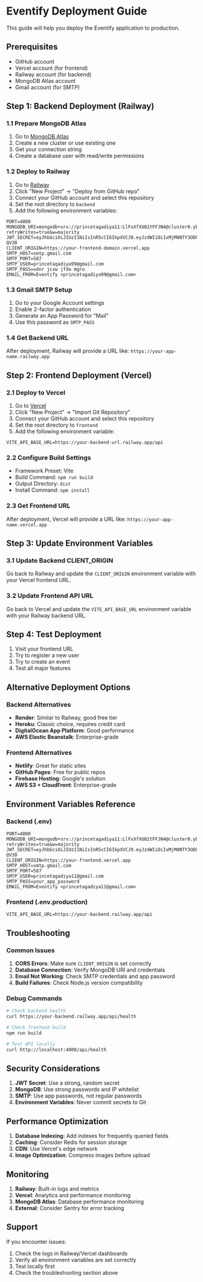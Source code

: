 # Eventify Deployment Guide

This guide will help you deploy the Eventify application to production.

## Prerequisites

- GitHub account
- Vercel account (for frontend)
- Railway account (for backend)
- MongoDB Atlas account
- Gmail account (for SMTP)

## Step 1: Backend Deployment (Railway)

### 1.1 Prepare MongoDB Atlas
1. Go to [MongoDB Atlas](https://cloud.mongodb.com/)
2. Create a new cluster or use existing one
3. Get your connection string
4. Create a database user with read/write permissions

### 1.2 Deploy to Railway
1. Go to [Railway](https://railway.app/)
2. Click "New Project" → "Deploy from GitHub repo"
3. Connect your GitHub account and select this repository
4. Set the root directory to `backend`
5. Add the following environment variables:

```env
PORT=4000
MONGODB_URI=mongodb+srv://princetagadiya11:LlFxXfXU82tFFJN4@cluster0.ybpu75u.mongodb.net/eventify?retryWrites=true&w=majority
JWT_SECRET=eyJhbGciOiJIUzI1NiIsInR5cCI6IkpXVCJ9.eyJzdWIiOiIxMjM0NTY3ODkwIiwibmFtZSI6IkpvaG4gRG9lIiwiYWRtaW4iOnRydWUsImlhdCI6MTUxNjIzOTAyMn0.KMUFsIDTnFmyG3nMiGM6H9FNFUROf3wh7SmqJp-QV30
CLIENT_ORIGIN=https://your-frontend-domain.vercel.app
SMTP_HOST=smtp.gmail.com
SMTP_PORT=587
SMTP_USER=princetagadiya99@gmail.com
SMTP_PASS=udnr jcxw jfdo mgro
EMAIL_FROM=Eventify <princetagadiya99@gmail.com>
```

### 1.3 Gmail SMTP Setup
1. Go to your Google Account settings
2. Enable 2-factor authentication
3. Generate an App Password for "Mail"
4. Use this password as `SMTP_PASS`

### 1.4 Get Backend URL
After deployment, Railway will provide a URL like:
`https://your-app-name.railway.app`

## Step 2: Frontend Deployment (Vercel)

### 2.1 Deploy to Vercel
1. Go to [Vercel](https://vercel.com/)
2. Click "New Project" → "Import Git Repository"
3. Connect your GitHub account and select this repository
4. Set the root directory to `frontend`
5. Add the following environment variable:

```env
VITE_API_BASE_URL=https://your-backend-url.railway.app/api
```

### 2.2 Configure Build Settings
- Framework Preset: Vite
- Build Command: `npm run build`
- Output Directory: `dist`
- Install Command: `npm install`

### 2.3 Get Frontend URL
After deployment, Vercel will provide a URL like:
`https://your-app-name.vercel.app`

## Step 3: Update Environment Variables

### 3.1 Update Backend CLIENT_ORIGIN
Go back to Railway and update the `CLIENT_ORIGIN` environment variable with your Vercel frontend URL.

### 3.2 Update Frontend API URL
Go back to Vercel and update the `VITE_API_BASE_URL` environment variable with your Railway backend URL.

## Step 4: Test Deployment

1. Visit your frontend URL
2. Try to register a new user
3. Try to create an event
4. Test all major features

## Alternative Deployment Options

### Backend Alternatives
- **Render**: Similar to Railway, good free tier
- **Heroku**: Classic choice, requires credit card
- **DigitalOcean App Platform**: Good performance
- **AWS Elastic Beanstalk**: Enterprise-grade

### Frontend Alternatives
- **Netlify**: Great for static sites
- **GitHub Pages**: Free for public repos
- **Firebase Hosting**: Google's solution
- **AWS S3 + CloudFront**: Enterprise-grade

## Environment Variables Reference

### Backend (.env)
```env
PORT=4000
MONGODB_URI=mongodb+srv://princetagadiya11:LlFxXfXU82tFFJN4@cluster0.ybpu75u.mongodb.net/eventify?retryWrites=true&w=majority
JWT_SECRET=eyJhbGciOiJIUzI1NiIsInR5cCI6IkpXVCJ9.eyJzdWIiOiIxMjM0NTY3ODkwIiwibmFtZSI6IkpvaG4gRG9lIiwiYWRtaW4iOnRydWUsImlhdCI6MTUxNjIzOTAyMn0.KMUFsIDTnFmyG3nMiGM6H9FNFUROf3wh7SmqJp-QV30
CLIENT_ORIGIN=https://your-frontend.vercel.app
SMTP_HOST=smtp.gmail.com
SMTP_PORT=587
SMTP_USER=princetagadiya11@gmail.com
SMTP_PASS=your_app_password
EMAIL_FROM=Eventify <princetagadiya11@gmail.com>
```

### Frontend (.env.production)
```env
VITE_API_BASE_URL=https://your-backend.railway.app/api
```

## Troubleshooting

### Common Issues

1. **CORS Errors**: Make sure `CLIENT_ORIGIN` is set correctly
2. **Database Connection**: Verify MongoDB URI and credentials
3. **Email Not Working**: Check SMTP credentials and app password
4. **Build Failures**: Check Node.js version compatibility

### Debug Commands

```bash
# Check backend health
curl https://your-backend.railway.app/api/health

# Check frontend build
npm run build

# Test API locally
curl http://localhost:4000/api/health
```

## Security Considerations

1. **JWT Secret**: Use a strong, random secret
2. **MongoDB**: Use strong passwords and IP whitelist
3. **SMTP**: Use app passwords, not regular passwords
4. **Environment Variables**: Never commit secrets to Git

## Performance Optimization

1. **Database Indexing**: Add indexes for frequently queried fields
2. **Caching**: Consider Redis for session storage
3. **CDN**: Use Vercel's edge network
4. **Image Optimization**: Compress images before upload

## Monitoring

1. **Railway**: Built-in logs and metrics
2. **Vercel**: Analytics and performance monitoring
3. **MongoDB Atlas**: Database performance monitoring
4. **External**: Consider Sentry for error tracking

## Support

If you encounter issues:
1. Check the logs in Railway/Vercel dashboards
2. Verify all environment variables are set correctly
3. Test locally first
4. Check the troubleshooting section above
